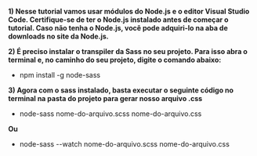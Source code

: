 **1) Nesse tutorial vamos usar módulos do Node.js e o editor Visual Studio Code. Certifique-se de ter o Node.js instalado antes de começar o tutorial. Caso não tenha o Node.js, você pode adquiri-lo na aba de downloads no site da Node.js.**

**2) É preciso instalar o transpiler da Sass no seu projeto. Para isso abra o terminal e, no caminho do seu projeto, digite o comando abaixo:**

* npm install -g node-sass

**3) Agora com o sass instalado, basta executar o seguinte código no terminal na pasta do projeto para gerar nosso arquivo .css**

* node-sass nome-do-arquivo.scss nome-do-arquivo.css

**Ou**

* node-sass --watch nome-do-arquivo.scss nome-do-arquivo.css
